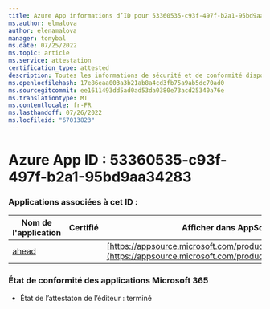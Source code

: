 ```yaml
---
title: Azure App informations d’ID pour 53360535-c93f-497f-b2a1-95bd9aa34283
ms.author: elmalova
author: elenamalova
manager: tonybal
ms.date: 07/25/2022
ms.topic: article
ms.service: attestation
certification_type: attested
description: Toutes les informations de sécurité et de conformité disponibles pour 53360535-c93f-497f-b2a1-95bd9aa34283.
ms.openlocfilehash: 17e86eaa003a3b21ab8a4cd3fb75a9ab5dc70ad0
ms.sourcegitcommit: ee1611493dd5ad0ad53da0380e73acd25340a76e
ms.translationtype: MT
ms.contentlocale: fr-FR
ms.lasthandoff: 07/26/2022
ms.locfileid: "67013823"
---
```

# <a name="azure-app-id-53360535-c93f-497f-b2a1-95bd9aa34283"></a>Azure App ID : 53360535-c93f-497f-b2a1-95bd9aa34283


### <a name="apps-associated-with-this-id"></a>Applications associées à cet ID :
| **Nom de l'application** | **Certifié** | **Afficher dans AppSource** |
|--------------|---------------|-----------------------|
| [ahead](../forward/WA200004202.md) |  | [https://appsource.microsoft.com/product/office/WA200004202](https://appsource.microsoft.com/product/office/WA200004202) |

### <a name="microsoft-365-app-compliance-status"></a>État de conformité des applications Microsoft 365
- État de l’attestaton de l’éditeur : terminé
